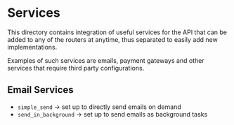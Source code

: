 # Services
This directory contains integration of useful services for the API that can be added to any of the routers at anytime, thus separated to easily add new implementations. 

Examples of such services are emails, payment gateways and other services that require third party configurations.

## Email Services

* `simple_send` -> set up to directly send emails on demand
* `send_in_background` -> set up to send emails as background tasks


